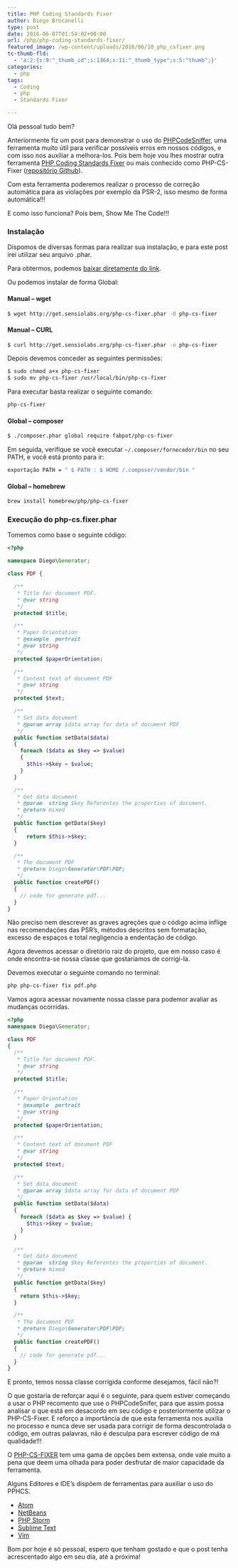 ```yaml
---
title: PHP Coding Standards Fixer
author: Diego Brocanelli
type: post
date: 2016-06-07T01:54:02+00:00
url: /php/php-coding-standards-fixer/
featured_image: /wp-content/uploads/2016/06/10_php_csfixer.png
tc-thumb-fld:
  - 'a:2:{s:9:"_thumb_id";i:1364;s:11:"_thumb_type";s:5:"thumb";}'
categories:
  - php
tags:
  - Coding
  - php
  - Standards Fixer

---
```


Olá pessoal tudo bem?

Anteriormente fiz um post para demonstrar o uso do [PHPCodeSniffer](https://www.diegobrocanelli.com.br/php/php-codesniffer/), uma ferramenta muito útil para verificar possíveis erros em nossos códigos, e com isso nos auxiliar a melhora-los. Pois bem hoje vou lhes mostrar outra ferramenta [PHP Coding Standards Fixer](http://cs.sensiolabs.org/) ou mais conhecido como PHP-CS-Fixer ([repositório Github](https://github.com/FriendsOfPHP/PHP-CS-Fixer)). 

Com esta ferramenta poderemos realizar o processo de correção automática para as violações por exemplo da PSR-2, isso mesmo de forma automática!!!

E como isso funciona? Pois bem, Show Me The Code!!!

### Instalação

Dispomos de diversas formas para realizar sua instalação, e para este post irei utilizar seu arquivo .phar.

Para obtermos, podemos [baixar diretamente do link](http://get.sensiolabs.org/php-cs-fixer.phar).

Ou podemos instalar de forma Global:

#### Manual &#8211; wget

```bash
$ wget http://get.sensiolabs.org/php-cs-fixer.phar -O php-cs-fixer
```

#### Manual &#8211; CURL

```bash
$ curl http://get.sensiolabs.org/php-cs-fixer.phar -o php-cs-fixer
```

Depois devemos conceder as seguintes permissões:

```bash
$ sudo chmod a+x php-cs-fixer
$ sudo mv php-cs-fixer /usr/local/bin/php-cs-fixer
```

Para executar basta realizar o seguinte comando:

```bash
php-cs-fixer
```

#### Global &#8211; composer

```bash
$ ./composer.phar global require fabpot/php-cs-fixer
```

Em seguida, verifique se você executar `~/.composer/fornecedor/bin` no seu PATH, e você está pronto para ir:

```bash
exportação PATH = " $ PATH : $ HOME /.composer/vendor/bin "
```

#### Global &#8211; homebrew

```bash
brew install homebrew/php/php-cs-fixer
```

### Execução do php-cs.fixer.phar

Tomemos como base o seguinte código:

```php
<?php

namespace Diego\Generator;

class PDF {

  /**
   * Title for document PDF.
   * @var string
   */
  protected $title;

  /**
   * Paper Orientation
   * @example  portrait
   * @var string
   */
  protected $paperOrientation;

  /**
   * Content text of document PDF
   * @var string
   */
  protected $text;

  /**
   * Set data document
   * @param array $data array for data of document PDF
   */
  public function setData($data)
  {
    foreach ($data as $key => $value) 
    {
      $this->$key = $value;
    }
  }

  /**
   * Get data document
   * @param  string $key Referentes the properties of document.
   * @return mixed
   */
  public function getData($key)
  {
      return $this->$key;
  }

  /**
   * The document PDF
   * @return Diego\Generator\PDF\PDF;
   */
  public function createPDF()
  {
    // code for generate pdf...
  }
}
```

Não preciso nem descrever as graves agreções que o código acima inflige nas recomendações das PSR’s, métodos descritos sem formatação, excesso de espaços e total negligencia a endentação de código.

Agora devemos acessar o diretório raiz do projeto, que em nosso caso é onde encontra-se nossa classe que gostaríamos de corrigi-la.

Devemos executar o seguinte comando no terminal:

```bash 
php php-cs-fixer fix pdf.php
```

Vamos agora acessar novamente nossa classe para podemor avaliar as mudanças ocorridas.

```php
<?php
namespace Diego\Generator;

class PDF
{
  /**
   * Title for document PDF.
   * @var string
   */
  protected $title;

  /**
   * Paper Orientation
   * @example  portrait
   * @var string
   */
  protected $paperOrientation;

  /**
   * Content text of document PDF
   * @var string
   */
  protected $text;

  /**
   * Set data document
   * @param array $data array for data of document PDF
   */
  public function setData($data)
  {
    foreach ($data as $key => $value) {
      $this->$key = $value;
    }
  }

  /**
   * Get data document
   * @param  string $key Referentes the properties of document.
   * @return mixed
   */
  public function getData($key)
  {
    return $this->$key;
  }

  /**
   * The document PDF
   * @return Diego\Generator\PDF\PDF;
   */
  public function createPDF()
  {
    // code for generate pdf...
  }
}
```

E pronto, temos nossa classe corrigida conforme desejamos, fácil não?!

O que gostaria de reforçar aqui é o seguinte, para quem estiver começando a usar o PHP recomento que use o PHPCodeSnifer, para que assim possa analisar o que está em desacordo em seu código e posteriormente utilizar o PHP-CS-Fixer. E reforço a importância de que esta ferramenta nos auxilia no processo e nunca deve ser usada para corrigir de forma descontrolada o código, em outras palavras, não é desculpa para escrever código de má qualidade!!!

O [PHP-CS-FIXER](http://cs.sensiolabs.org/) tem uma gama de opções bem extensa, onde vale muito a pena que deem uma olhada para poder desfrutar de maior capacidade da ferramenta.

Alguns Editores e IDE&#8217;s dispõem de ferramentas para auxiliar o uso do PPHCS.

* [Atom](https://atom.io/packages/php-cs-fixer)
* [NetBeans](http://plugins.netbeans.org/plugin/49042/php-cs-fixer)
* [PHP Storm](http://tzfrs.de/2015/01/automatically-format-code-to-match-psr-standards-with-phpstorm)
* [Sublime Text](https://github.com/benmatselby/sublime-phpcs)
* [Vim](https://github.com/stephpy/vim-php-cs-fixer)

Bom por hoje é só pessoal, espero que tenham gostado e que o post tenha acrescentado algo em seu dia, até a próxima!

 [1]: http://get.sensiolabs.org/php-cs-fixer.phar